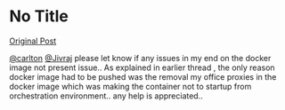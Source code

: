 # No Title

[Original Post](https://discourse.onlinedegree.iitm.ac.in/t/171141/209)

<p><a class="mention" href="/u/carlton">@carlton</a> <a class="mention" href="/u/jivraj">@Jivraj</a> please let know if any issues in my end on the docker image not present issue.. As explained in earlier thread , the only reason docker image had to be pushed  was the removal my office proxies in the docker image which was making the container not to startup from orchestration environment.. any help is appreciated..</p>